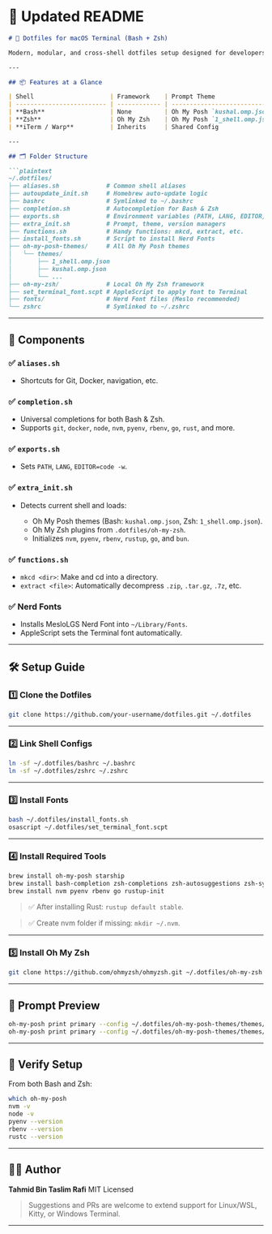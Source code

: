 # 💎 **Updated README**

````markdown
# 🌟 Dotfiles for macOS Terminal (Bash + Zsh)

Modern, modular, and cross-shell dotfiles setup designed for developers who work across **Bash**, **Zsh**, and tools like **iTerm2** or **Warp Terminal**. Provides a unified experience with intelligent autocompletion, prompt theming (Oh My Posh), and version managers — all stored neatly inside `~/.dotfiles`.

---

## 📦 Features at a Glance

| Shell                     | Framework    | Prompt Theme                   | Status |
| ------------------------- | ------------ | ------------------------------ | ------ |
| **Bash**                  | None         | Oh My Posh `kushal.omp.json`   | ✅     |
| **Zsh**                   | Oh My Zsh    | Oh My Posh `1_shell.omp.json`  | ✅     |
| **iTerm / Warp**          | Inherits     | Shared Config                  | ✅     |

---

## 🗂 Folder Structure

```plaintext
~/.dotfiles/
├── aliases.sh             # Common shell aliases
├── autoupdate_init.sh     # Homebrew auto-update logic
├── bashrc                 # Symlinked to ~/.bashrc
├── completion.sh          # Autocompletion for Bash & Zsh
├── exports.sh             # Environment variables (PATH, LANG, EDITOR)
├── extra_init.sh          # Prompt, theme, version managers
├── functions.sh           # Handy functions: mkcd, extract, etc.
├── install_fonts.sh       # Script to install Nerd Fonts
├── oh-my-posh-themes/     # All Oh My Posh themes
│   └── themes/
│       ├── 1_shell.omp.json
│       ├── kushal.omp.json
│       └── ...
├── oh-my-zsh/             # Local Oh My Zsh framework
├── set_terminal_font.scpt # AppleScript to apply font to Terminal
├── fonts/                 # Nerd Font files (Meslo recommended)
└── zshrc                  # Symlinked to ~/.zshrc
````

---

## 🧩 Components

### ✅ `aliases.sh`

* Shortcuts for Git, Docker, navigation, etc.

### ✅ `completion.sh`

* Universal completions for both Bash & Zsh.
* Supports `git`, `docker`, `node`, `nvm`, `pyenv`, `rbenv`, `go`, `rust`, and more.

### ✅ `exports.sh`

* Sets `PATH`, `LANG`, `EDITOR=code -w`.

### ✅ `extra_init.sh`

* Detects current shell and loads:

  * Oh My Posh themes (Bash: `kushal.omp.json`, Zsh: `1_shell.omp.json`).
  * Oh My Zsh plugins from `.dotfiles/oh-my-zsh`.
  * Initializes `nvm`, `pyenv`, `rbenv`, `rustup`, `go`, and `bun`.

### ✅ `functions.sh`

* `mkcd <dir>`: Make and cd into a directory.
* `extract <file>`: Automatically decompress `.zip`, `.tar.gz`, `.7z`, etc.

### ✅ Nerd Fonts

* Installs MesloLGS Nerd Font into `~/Library/Fonts`.
* AppleScript sets the Terminal font automatically.

---

## 🛠 Setup Guide

### 1️⃣ Clone the Dotfiles

```bash
git clone https://github.com/your-username/dotfiles.git ~/.dotfiles
```

---

### 2️⃣ Link Shell Configs

```bash
ln -sf ~/.dotfiles/bashrc ~/.bashrc
ln -sf ~/.dotfiles/zshrc ~/.zshrc
```

---

### 3️⃣ Install Fonts

```bash
bash ~/.dotfiles/install_fonts.sh
osascript ~/.dotfiles/set_terminal_font.scpt
```

---

### 4️⃣ Install Required Tools

```bash
brew install oh-my-posh starship
brew install bash-completion zsh-completions zsh-autosuggestions zsh-syntax-highlighting
brew install nvm pyenv rbenv go rustup-init
```

> ✅ After installing Rust: `rustup default stable`.

> ✅ Create nvm folder if missing: `mkdir ~/.nvm`.

---

### 5️⃣ Install Oh My Zsh

```bash
git clone https://github.com/ohmyzsh/ohmyzsh.git ~/.dotfiles/oh-my-zsh
```

---

## 🎨 Prompt Preview

```bash
oh-my-posh print primary --config ~/.dotfiles/oh-my-posh-themes/themes/kushal.omp.json  # Bash
oh-my-posh print primary --config ~/.dotfiles/oh-my-posh-themes/themes/1_shell.omp.json # Zsh
```

---

## 🧪 Verify Setup

From both Bash and Zsh:

```bash
which oh-my-posh
nvm -v
node -v
pyenv --version
rbenv --version
rustc --version
```

---

## 👨‍💻 Author

**Tahmid Bin Taslim Rafi**
MIT Licensed

> Suggestions and PRs are welcome to extend support for Linux/WSL, Kitty, or Windows Terminal.

---